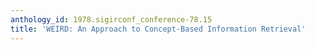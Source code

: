 ```yaml
---
anthology_id: 1978.sigirconf_conference-78.15
title: 'WEIRD: An Approach to Concept-Based Information Retrieval'
---
```

